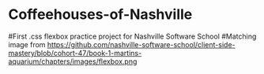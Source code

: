 # Coffeehouses-of-Nashville
#First .css flexbox practice project for Nashville Software School
#Matching image from https://github.com/nashville-software-school/client-side-mastery/blob/cohort-47/book-1-martins-aquarium/chapters/images/flexbox.png